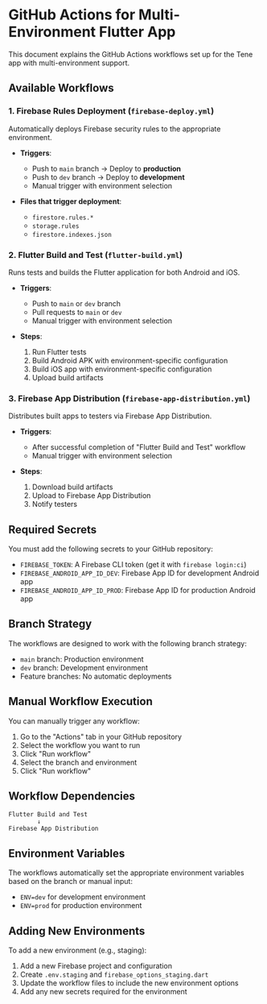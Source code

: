 # GitHub Actions for Multi-Environment Flutter App

This document explains the GitHub Actions workflows set up for the Tene app with multi-environment support.

## Available Workflows

### 1. Firebase Rules Deployment (`firebase-deploy.yml`)

Automatically deploys Firebase security rules to the appropriate environment.

- **Triggers**:
  - Push to `main` branch → Deploy to **production**
  - Push to `dev` branch → Deploy to **development**
  - Manual trigger with environment selection

- **Files that trigger deployment**:
  - `firestore.rules.*`
  - `storage.rules`
  - `firestore.indexes.json`

### 2. Flutter Build and Test (`flutter-build.yml`)

Runs tests and builds the Flutter application for both Android and iOS.

- **Triggers**:
  - Push to `main` or `dev` branch
  - Pull requests to `main` or `dev`
  - Manual trigger with environment selection

- **Steps**:
  1. Run Flutter tests
  2. Build Android APK with environment-specific configuration
  3. Build iOS app with environment-specific configuration
  4. Upload build artifacts

### 3. Firebase App Distribution (`firebase-app-distribution.yml`)

Distributes built apps to testers via Firebase App Distribution.

- **Triggers**:
  - After successful completion of "Flutter Build and Test" workflow
  - Manual trigger with environment selection

- **Steps**:
  1. Download build artifacts
  2. Upload to Firebase App Distribution
  3. Notify testers

## Required Secrets

You must add the following secrets to your GitHub repository:

- `FIREBASE_TOKEN`: A Firebase CLI token (get it with `firebase login:ci`)
- `FIREBASE_ANDROID_APP_ID_DEV`: Firebase App ID for development Android app
- `FIREBASE_ANDROID_APP_ID_PROD`: Firebase App ID for production Android app

## Branch Strategy

The workflows are designed to work with the following branch strategy:

- `main` branch: Production environment
- `dev` branch: Development environment
- Feature branches: No automatic deployments

## Manual Workflow Execution

You can manually trigger any workflow:

1. Go to the "Actions" tab in your GitHub repository
2. Select the workflow you want to run
3. Click "Run workflow"
4. Select the branch and environment
5. Click "Run workflow"

## Workflow Dependencies

```
Flutter Build and Test
        ↓
Firebase App Distribution
```

## Environment Variables

The workflows automatically set the appropriate environment variables based on the branch or manual input:

- `ENV=dev` for development environment
- `ENV=prod` for production environment

## Adding New Environments

To add a new environment (e.g., staging):

1. Add a new Firebase project and configuration
2. Create `.env.staging` and `firebase_options_staging.dart`
3. Update the workflow files to include the new environment options
4. Add any new secrets required for the environment 
